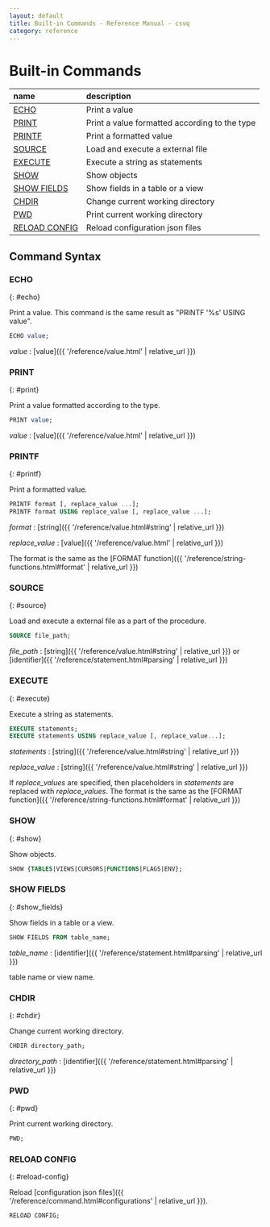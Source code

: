 ```yaml
---
layout: default
title: Built-in Commands - Reference Manual - csvq
category: reference
---
```


# Built-in Commands

| name | description |
| :- | :- |
| [ECHO](#echo)       | Print a value |
| [PRINT](#print)     | Print a value formatted according to the type  |
| [PRINTF](#printf)   | Print a formatted value |
| [SOURCE](#source)   | Load and execute a external file |
| [EXECUTE](#execute) | Execute a string as statements |
| [SHOW](#show)       | Show objects |
| [SHOW FIELDS](#show_fields) | Show fields in a table or a view |
| [CHDIR](#chdir)     | Change current working directory |
| [PWD](#pwd)         | Print current working directory |
| [RELOAD CONFIG](#reload-config) | Reload configuration json files |

## Command Syntax

### ECHO
{: #echo}

Print a value. This command is the same result as "PRINTF '%s' USING value".

```sql
ECHO value;
```

_value_
: [value]({{ '/reference/value.html' | relative_url }})


### PRINT
{: #print}

Print a value formatted according to the type.

```sql
PRINT value;
```

_value_
: [value]({{ '/reference/value.html' | relative_url }})


### PRINTF
{: #printf}

Print a formatted value.

```sql
PRINTF format [, replace_value ...];
PRINTF format USING replace_value [, replace_value ...];
```

_format_
: [string]({{ '/reference/value.html#string' | relative_url }})

_replace_value_
: [value]({{ '/reference/value.html' | relative_url }})

The format is the same as the [FORMAT function]({{ '/reference/string-functions.html#format' | relative_url }})


### SOURCE
{: #source}

Load and execute a external file as a part of the procedure.

```sql
SOURCE file_path;
```

_file_path_
: [string]({{ '/reference/value.html#string' | relative_url }}) or [identifier]({{ '/reference/statement.html#parsing' | relative_url }})


### EXECUTE
{: #execute}

Execute a string as statements.

```sql
EXECUTE statements;
EXECUTE statements USING replace_value [, replace_value...];
```

_statements_
: [string]({{ '/reference/value.html#string' | relative_url }})

_replace_value_
: [string]({{ '/reference/value.html#string' | relative_url }})

If _replace_values_ are specified, then placeholders in _statements_ are replaced with _replace_values_.
The format is the same as the [FORMAT function]({{ '/reference/string-functions.html#format' | relative_url }})


### SHOW
{: #show}

Show objects.

```sql
SHOW {TABLES|VIEWS|CURSORS|FUNCTIONS|FLAGS|ENV};
```

### SHOW FIELDS
{: #show_fields}

Show fields in a table or a view.

```sql
SHOW FIELDS FROM table_name;
```

_table_name_
: [identifier]({{ '/reference/statement.html#parsing' | relative_url }})
  
  table name or view name.



### CHDIR
{: #chdir}

Change current working directory.

```sql
CHDIR directory_path;
```

_directory_path_
: [identifier]({{ '/reference/statement.html#parsing' | relative_url }})



### PWD
{: #pwd}

Print current working directory.

```sql
PWD;
```


### RELOAD CONFIG
{: #reload-config}

Reload [configuration json files]({{ '/reference/command.html#configurations' | relative_url }}).

```sql
RELOAD CONFIG;
```
